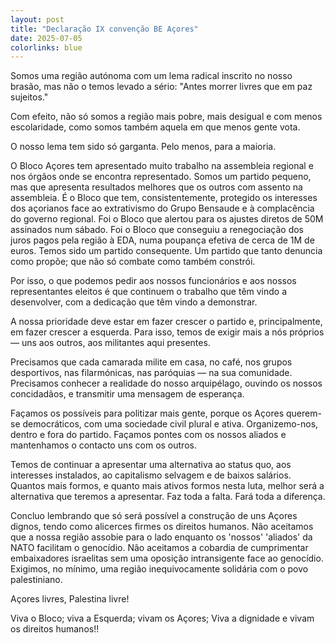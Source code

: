 ```yaml
---
layout: post
title: "Declaração IX convenção BE Açores"
date: 2025-07-05
colorlinks: blue
---
```


Somos uma região autónoma com um lema radical inscrito no nosso brasão, mas não o temos levado a sério: "Antes morrer livres que em paz sujeitos."

Com efeito, não só somos a região mais pobre, mais desigual e com menos escolaridade, como somos também aquela em que menos gente vota.

O nosso lema tem sido só garganta. Pelo menos, para a maioria.

O Bloco Açores tem apresentado muito trabalho na assembleia regional e nos órgãos onde se encontra representado. Somos um partido pequeno, mas que apresenta resultados melhores que os outros com assento na assembleia. É o Bloco que tem, consistentemente, protegido os interesses dos açorianos face ao extrativismo do Grupo Bensaude e à complacência do governo regional. Foi o Bloco que alertou para os ajustes diretos de 50M assinados num sábado. Foi o Bloco que conseguiu a renegociação dos juros pagos pela região à EDA, numa poupança efetiva de cerca de 1M de euros. Temos sido um partido consequente. Um partido que tanto denuncia como propõe; que não só combate como também constrói.

Por isso, o que podemos pedir aos nossos funcionários e aos nossos representantes eleitos é que continuem o trabalho que têm vindo a desenvolver, com a dedicação que têm vindo a demonstrar.

A nossa prioridade deve estar em fazer crescer o partido e, principalmente, em fazer crescer a esquerda. Para isso, temos de exigir mais a nós próprios — uns aos outros, aos militantes aqui presentes.

Precisamos que cada camarada milite em casa, no café, nos grupos desportivos, nas filarmónicas, nas paróquias — na sua comunidade. Precisamos conhecer a realidade do nosso arquipélago, ouvindo os nossos concidadãos, e transmitir uma mensagem de esperança.

Façamos os possíveis para politizar mais gente, porque os Açores querem-se democráticos, com uma sociedade civil plural e ativa. Organizemo-nos, dentro e fora do partido. Façamos pontes com os nossos aliados e mantenhamos o contacto uns com os outros.

Temos de continuar a apresentar uma alternativa ao status quo, aos interesses instalados, ao capitalismo selvagem e de baixos salários. Quantos mais formos, e quanto mais ativos formos nesta luta, melhor será a alternativa que teremos a apresentar. Faz toda a falta. Fará toda a diferença.

Concluo lembrando que só será possível a construção de uns Açores dignos, tendo como alicerces firmes os direitos humanos. Não aceitamos que a nossa região assobie para o lado enquanto os 'nossos' 'aliados' da NATO facilitam o genocídio. Não aceitamos a cobardia de cumprimentar embaixadores israelitas sem uma oposição intransigente face ao genocídio. Exigimos, no mínimo, uma região inequivocamente solidária com o povo palestiniano.

Açores livres, Palestina livre!

Viva o Bloco; viva a Esquerda; vivam os Açores; Viva a dignidade e vivam os direitos humanos!!
